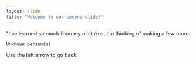 ```yaml
---
layout: slide
title: "Welcome to our second slide!"
---
```



"I've learned so much from my mistakes, I'm thinking of making a few more.

    Unknown person(s)


Use the left arrow to go back!
